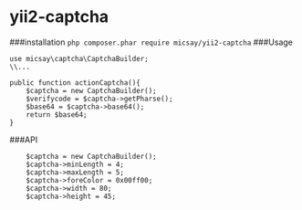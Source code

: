 # yii2-captcha
###installation
`php composer.phar require micsay/yii2-captcha`
###Usage
```
use micsay\captcha\CaptchaBuilder;
\\...

public function actionCaptcha(){
    $captcha = new CaptchaBuilder();
    $verifycode = $captcha->getPharse();
    $base64 = $captcha->base64();
    return $base64;
}

```

###API
```
    $captcha = new CaptchaBuilder();
    $captcha->minLength = 4;
    $captcha->maxLength = 5;
    $captcha->foreColor = 0x00ff00;
    $captcha->width = 80;
    $captcha->height = 45;
```
